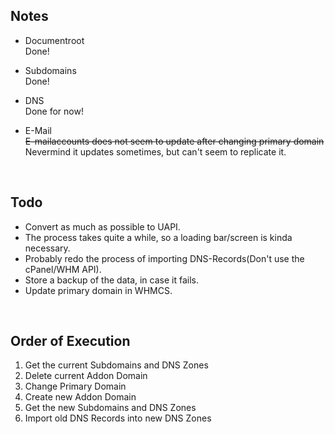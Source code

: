## Notes

- Documentroot\
Done!

- Subdomains\
Done!

- DNS\
Done for now!

- E-Mail\
~~E-mailaccounts does not seem to update after changing primary domain~~\
Nevermind it updates sometimes, but can't seem to replicate it.

&nbsp;
&nbsp;

## Todo

- Convert as much as possible to UAPI.
- The process takes quite a while, so a loading bar/screen is kinda necessary.
- Probably redo the process of importing DNS-Records(Don't use the cPanel/WHM API).
- Store a backup of the data, in case it fails.
- Update primary domain in WHMCS.

&nbsp;
&nbsp;

## Order of Execution

1. Get the current Subdomains and DNS Zones
2. Delete current Addon Domain
3. Change Primary Domain
4. Create new Addon Domain
5. Get the new Subdomains and DNS Zones
6. Import old DNS Records into new DNS Zones
